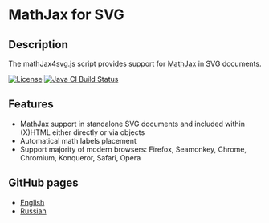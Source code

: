 # MathJax for SVG

## Description

The mathJax4svg.js script provides support for
[MathJax](https://github.com/mathjax/MathJax) in SVG documents.

[![License](https://img.shields.io/badge/license-zlib%2Fpng-blue.svg)](http://opensource.org/licenses/Zlib)
[![Java CI Build Status](https://github.com/urbic/mathjax4svg/actions/workflows/build.yml/badge.svg)](https://github.com/urbic/mathjax4svg/actions/workflows/build.yml)

## Features
* MathJax support in standalone SVG documents and included within (X)HTML either directly or via objects
* Automatical math labels placement
* Support majority of modern browsers: Firefox, Seamonkey, Chrome, Chromium, Konqueror, Safari, Opera

## GitHub pages
* [English](https://urbic.github.io/mathjax4svg/MathJax4SVG-en.xhtml)
* [Russian](https://urbic.github.io/mathjax4svg/MathJax4SVG-ru.xhtml)

